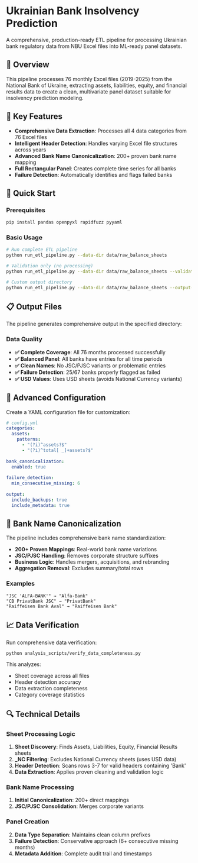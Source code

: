# Ukrainian Bank Insolvency Prediction 

A comprehensive, production-ready ETL pipeline for processing Ukrainian bank regulatory data from NBU Excel files into ML-ready panel datasets.

## 🎯 Overview

This pipeline processes 76 monthly Excel files (2019-2025) from the National Bank of Ukraine, extracting assets, liabilities, equity, and financial results data to create a clean, multivariate panel dataset suitable for insolvency prediction modeling.

## 🚀 Key Features

- **Comprehensive Data Extraction**: Processes all 4 data categories from 76 Excel files
- **Intelligent Header Detection**: Handles varying Excel file structures across years
- **Advanced Bank Name Canonicalization**: 200+ proven bank name mapping
- **Full Rectangular Panel**: Creates complete time series for all banks
- **Failure Detection**: Automatically identifies and flags failed banks

## 🚀 Quick Start

### Prerequisites

```bash
pip install pandas openpyxl rapidfuzz pyyaml
```

### Basic Usage

```bash
# Run complete ETL pipeline
python run_etl_pipeline.py --data-dir data/raw_balance_sheets

# Validation only (no processing)
python run_etl_pipeline.py --data-dir data/raw_balance_sheets --validate-only

# Custom output directory
python run_etl_pipeline.py --data-dir data/raw_balance_sheets --output-dir custom_output/
```



## 📋 Output Files

The pipeline generates comprehensive output in the specified directory:

### Data Quality

- **✅ Complete Coverage**: All 76 months processed successfully
- **✅ Balanced Panel**: All banks have entries for all time periods
- **✅ Clean Names**: No JSC/PJSC variants or problematic entries
- **✅ Failure Detection**: 25/67 banks properly flagged as failed
- **✅ USD Values**: Uses USD sheets (avoids National Currency variants)

## 🔧 Advanced Configuration

Create a YAML configuration file for customization:

```yaml
# config.yml
categories:
  assets:
    patterns:
      - "(?i)^assets?$"
      - "(?i)^total[ _]+assets?$"
  
bank_canonicalization:
  enabled: true
  
failure_detection:
  min_consecutive_missing: 6
  
output:
  include_backups: true
  include_metadata: true
```

## 🏦 Bank Name Canonicalization

The pipeline includes comprehensive bank name standardization:

- **200+ Proven Mappings**: Real-world bank name variations
- **JSC/PJSC Handling**: Removes corporate structure suffixes
- **Business Logic**: Handles mergers, acquisitions, and rebranding
- **Aggregation Removal**: Excludes summary/total rows

### Examples
```
"JSC 'ALFA-BANK'" → "Alfa-Bank"
"CB PrivatBank JSC" → "PrivatBank"  
"Raiffeisen Bank Aval" → "Raiffeisen Bank"
```

## 📈 Data Verification

Run comprehensive data verification:

```bash
python analysis_scripts/verify_data_completeness.py
```

This analyzes:
- Sheet coverage across all files
- Header detection accuracy
- Data extraction completeness
- Category coverage statistics

## 🔍 Technical Details

### Sheet Processing Logic
1. **Sheet Discovery**: Finds Assets, Liabilities, Equity, Financial Results sheets
2. **_NC Filtering**: Excludes National Currency sheets (uses USD data)
3. **Header Detection**: Scans rows 3-7 for valid headers containing 'Bank'
4. **Data Extraction**: Applies proven cleaning and validation logic

### Bank Name Processing
1. **Initial Canonicalization**: 200+ direct mappings
2. **JSC/PJSC Consolidation**: Merges corporate variants

### Panel Creation
2. **Data Type Separation**: Maintains clean column prefixes
3. **Failure Detection**: Conservative approach (6+ consecutive missing months)
4. **Metadata Addition**: Complete audit trail and timestamps

